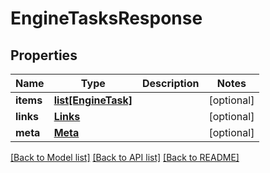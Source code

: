 # EngineTasksResponse

## Properties
Name | Type | Description | Notes
------------ | ------------- | ------------- | -------------
**items** | [**list[EngineTask]**](EngineTask.md) |  | [optional] 
**links** | [**Links**](Links.md) |  | [optional] 
**meta** | [**Meta**](Meta.md) |  | [optional] 

[[Back to Model list]](../README.md#documentation-for-models) [[Back to API list]](../README.md#documentation-for-api-endpoints) [[Back to README]](../README.md)


